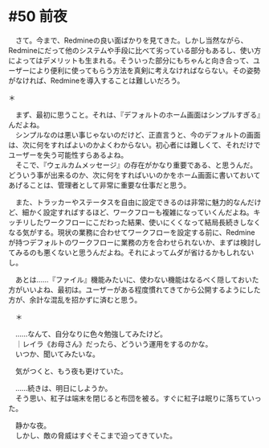 # #50 前夜
　さて。今まで、Redmineの良い面ばかりを見てきた。しかし当然ながら、Redmineにだって他のシステムや手段に比べて劣っている部分もあるし、使い方によってはデメリットも生まれる。そういった部分にもちゃんと向き合って、ユーザーにより便利に使ってもらう方法を真剣に考えなければならない。その姿勢がなければ、Redmineを導入することは難しいだろう。

＊

　まず、最初に思うこと。それは、『デフォルトのホーム画面はシンプルすぎる』んだよね。  
　シンプルなのは悪い事じゃないのだけど、正直言うと、今のデフォルトの画面は、次に何をすればよいのかよくわからない。初心者には難しくて、それだけでユーザーを失う可能性すらあるよね。  
　そこで、『ウェルカムメッセージ』の存在がかなり重要である、と思うんだ。どういう事が出来るのか、次に何をすればいいのかをホーム画面に書いておいてあげることは、管理者として非常に重要な仕事だと思う。

　また、トラッカーやステータスを自由に設定できるのは非常に魅力的なんだけど、細かく設定すればするほど、ワークフローも複雑になっていくんだよね。キッチリしたワークフローにこだわった結果、使いにくくなって結局長続きしなくなる気がする。現状の業務に合わせてワークフローを設定する前に、Redmineが持つデフォルトのワークフローに業務の方を合わせられないか、まずは検討してみるのも悪くないと思うんだよね。それによってムダが省けるかもしれないし。

　あとは……『ファイル』機能みたいに、使わない機能はなるべく隠しておいた方がいいよね、最初は。ユーザーがある程度慣れてきてから公開するようにした方が、余計な混乱を招かずに済むと思う。

　＊

　……なんて、自分なりに色々勉強してみたけど。  
　｜レイラ《お母さん》だったら、どういう運用をするのかな。  
　いつか、聞いてみたいな。


　気がつくと、もう夜も更けていた。

　……続きは、明日にしようか。  
　そう思い、紅子は端末を閉じると布団を被る。すぐに紅子は眠りに落ちていった。

　静かな夜。  
　しかし、敵の脅威はすぐそこまで迫ってきていた。
